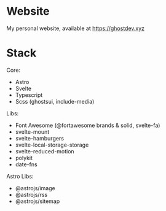 # Website

My personal website, available at https://ghostdev.xyz

# Stack

Core:

- Astro
- Svelte
- Typescript
- Scss (ghostsui, include-media)

Libs:
- Font Awesome (@fortawesome brands & solid, svelte-fa)
- svelte-mount
- svelte-hamburgers
- svelte-local-storage-storage
- svelte-reduced-motion
- polykit
- date-fns

Astro Libs:
- @astrojs/image
- @astrojs/rss
- @astrojs/sitemap